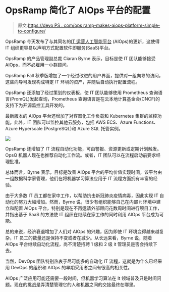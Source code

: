 # OpsRamp 简化了 AIOps 平台的配置

> 原文:[https://devo PS . com/ops ramp-makes-aiops-platform-simple-to-configure/](https://devops.com/opsramp-makes-aiops-platform-simpler-to-configure/)

OpsRamp 今天发布了与其同名的[IT 运营人工智能平台](https://devops.com/?s=AIOps) (AIOps)的更新，这使得 IT 组织更容易以声明方式配置软件即服务(SaaS)平台。

OpsRamp 的产品管理副总裁 Ciaran Byrne 表示，目标是使 IT 团队能够接受 AIOps，而不必雇用一小群顾问。

OpsRamp Fall 秋季版增加了一个经过改进的用户界面，提供对一组向导的访问，这些向导可发现构成特定 IT 环境的资产，并随后自动执行配置流程。

OpsRamp 还添加了经过策划的仪表板，使 IT 团队能够使用 Prometheus 查询语言(PromQL)发起查询，Prometheus 查询语言是在云本地计算基金会(CNCF)的支持下为开源监控工具开发的。

最新版本的 AIOps 平台还增加了对容器化工作负载和 Kubernetes 集群的监控功能。此外，IT 团队可以监控其他云服务，包括 AWS ECS、Azure Functions、Azure Hyperscale (PostgreSQL)和 Azure SQL 托管实例。

![](../Images/6267f2542b97efe1109d66396b58bfaf.png)

OpsRamp 还增加了 IT 流程自动化功能，可由警报、资源更新或定期计划触发。OpsQ 机器人现在也推荐自动化工作流。或者，IT 团队可以在流程启动前要求经理批准。

总体而言，Byrne 表示，目标是改善 AIOps 平台的平均价值实现时间，该平台由一组数据科学家管理，他们在将机器学习算法应用于 IT 流程方面拥有丰富的经验。

由于大多数 IT 员工都在家中工作，以帮助抗击新冠肺炎疫情病毒，因此实现 IT 自动化的努力大幅增加。然而，Byrne 说，很少有组织能够自己在内部 it 环境中建立和配置 AIOps 平台，特别是现在不再邀请外部顾问花数周时间进行项目工作，并指出基于 SaaS 的方法使 IT 组织在继续在家工作的同时利用 AIOps 平台成为可能。

总的来说，经济衰退增加了人们对 AIOps 的兴趣，因为即使 IT 环境变得越来越复杂，IT 员工的数量还是保持不变或者在减少。从长远来看，Byrne 说，随着 AIOps 平台继续自动化流程，尚不清楚招聘 1 级和 2 级 it 管理员是否会持续下去。

当然，DevOps 团队特别热衷于尽可能多的自动化 IT 流程，这就是为什么已经采用 DevOps 的组织和 AIOps 的早期采用者之间有很高的相关性。

AIOps 广泛应用可能还需要一段时间，但机器学习算法在 It 领域普及只是时间问题。现在的挑战是弄清楚管理它的人和机器之间的交接最终在哪里。